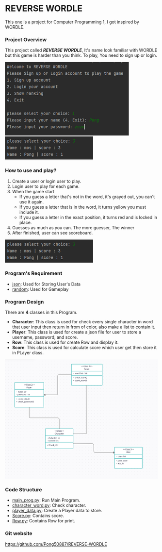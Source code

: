 # REVERSE WORDLE

This one is a project for Computer Programming 1, I got inspired by WORDLE.

### Project Overview

This project called ***REVERSE WORDLE***, It's name look familiar with WORDLE but this game is harder than you think.
To play, You need to sign up or login.

![REVERSE WORDLE Console Screen](image/console_image1.png)
![REVERSE WORDLE Console Screen](image/console_image2.png)

### How to use and play?
1. Create a user or login user to play.
2. Login user to play for each game.
3. When the game start
   * If you guess a letter that's not in the word, it's grayed out, you can't use it again.
   * If you guess a letter that is in the word, it turns yellow you must include it. 
   * If you guess a letter in the exact position, it turns red and is locked in place.
4. Guesses as much as you can. The more guesser, The winner
5. After finished, user can see scoreboard.

![REVERSE WORDLE Console Screen](image/console_image2.png)

### Program's Requirement
* [json](https://docs.python.org/3/library/json.html?highlight=json#module-json): Used for Storing User's Data
* [random](https://docs.python.org/3/library/random.html): Used for Gameplay

### Program Design
There are **4** classes in this Program.
* **Character**: This class is used for check every single character in word that user input then return in from of color, also make a list to contain it.
* **Player**: This class is used for create a json file for user to store a username, password, and score.
* **Row**: This class is used for create Row and display it.
* **Score**: This class is used for calculate score which user get then store it in PLayer class.

![REVERSE WORDLE Console Screen](image/table.png)

### Code Structure
* [main_prog.py](main_prog.py): Run Main Program.
* [character_word.py](character_word.py): Check character.
* [player_data.py](player_data.py): Create a Player data to store.
* [Score.py](score.py): Contains score.
* [Row.py](row.py): Contains Row for print.

### Git website
https://github.com/Pong50887/REVERSE-WORDLE
